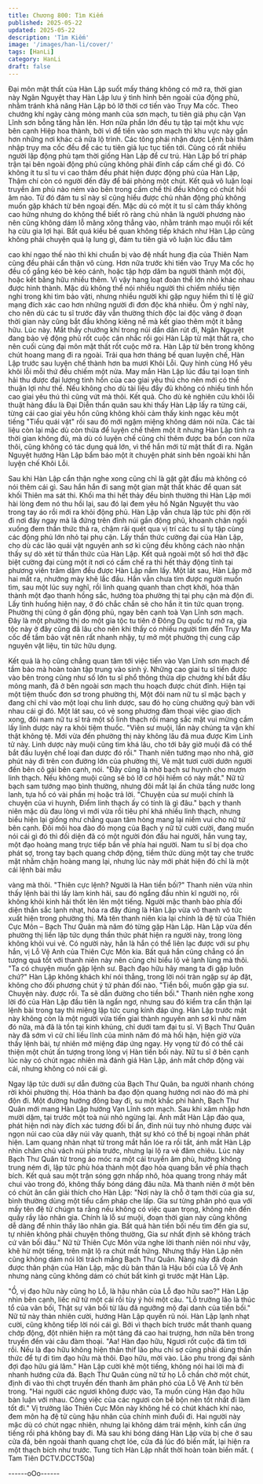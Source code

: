 ```yaml
---
title: Chương 800: Tìm Kiếm
published: 2025-05-22
updated: 2025-05-22
description: 'Tìm Kiếm'
image: '/images/han-li/cover/'
tags: [HanLi]
category: HanLi
draft: false
---
```


Đại môn mật thất của Hàn Lập suốt mấy tháng không có mở ra,
thời gian này Ngân Nguyệt thay Hàn Lập lưu ý tình hình bên
ngoài của động phủ, nhằm tránh khả năng Hàn Lập bỏ lỡ thời cơ
tiến vào Trụy Ma cốc.
Theo chướng khí ngày càng mỏng manh của sơn mạch, tu tiên
giả phụ cận Vạn Lĩnh sơn bỗng tăng hẳn lên. Hơn nữa phần lớn
đều tụ tập tại một khu vực bên cạnh Hiệp hoa thành, bởi vì để tiến
vào sơn mạch thì khu vực này gần hơn những nơi khác cả nửa lộ
trình.
Các tông phái nhận được Lệnh bài thâm nhập trụy ma cốc đều để
các tu tiên giả lục tục tiến tới. Cũng có rất nhiều người lập động
phủ tạm thời giống Hàn Lập để cư trú.
Hàn Lập bố trí pháp trận tại bên ngoài động phủ cũng không phải
đỉnh cấp cấm chế gì đó. Có không ít tu sĩ tu vi cao thâm đều phát
hiện được động phủ của Hàn Lập, Thậm chí còn có người đến
đây để bái phỏng một chút.
Kết quả vô luận loại truyền âm phù nào ném vào bên trong cấm
chế thì đều không có chút hồi âm nào.
Từ đó đám tu sĩ này sĩ cũng hiểu được chủ nhân động phủ không
muốn gặp khách từ bên ngoại đến.
Mặc dù có một ít tu sĩ cảm thấy không cao hứng nhưng do không
thể biết rõ ràng chủ nhân là người phương nào nên cũng không
dám lỗ mãng xông thẳng vào, nhằm tránh mạo muội rồi kết hạ
cừu gia lợi hại.
Bất quá kiểu bế quan không tiếp khách như Hàn Lập cũng không
phải chuyện quá lạ lung gì, đám tu tiên giả vô luận lúc đầu tâm

cao khí ngạo thế nào thì khi chuẩn bị vào đệ nhất hung địa của
Thiên Nam cũng đều phải cẩn thận vô cùng. Hơn nữa trước khi
tiến vào Trụy Ma cốc họ đều cố gắng kéo bè kéo cánh, hoặc tập
hợp dăm ba người thành một đội, hoặc kết bằng hữu nhiều thêm.
Vì vậy hang loạt đoàn thể lớn nhỏ khác nhau được hình thành.
Mặc dù không thể nói nhiều người thì chiếm nhiều tiện nghi trong
khi tìm bảo vậti, nhưng nhiều người khi gặp nguy hiểm thì tỉ lệ giữ
mạng đích xác cao hơn những người đi đơn độc khá nhiều.
Ôm ý nghĩ này, cho nên dù các tu sĩ trước đây vẫn thường thích
độc lai độc vãng ở đoạn thời gian này cũng bắt đầu không kiêng
nể mà kết giao thêm một ít bằng hữu.
Lúc này. Mắt thấy chướng khí trong núi dần dần rút đi, Ngân
Nguyệt đang bảo vệ động phủ rốt cuộc cân nhắc rồi gọi Hàn Lập
từ mật thất ra, cho nên cuối cùng đại môn mật thất rốt cuộc mở
ra.
Hàn Lập từ bên trong không chút hoang mang đi ra ngoài.
Trải qua hơn tháng bế quan luyện chế, Hàn Lập trước sau luyện
chế thành hơn ba mươi Khôi Lỗi. Quy hình cùng Hổ yêu khôi lỗi
mỗi thứ đều chiếm một nửa. May mắn Hàn Lập lúc đầu tại loạn
tinh hải thu được đại lượng tinh hồn của cao giai yêu thú cho nên
mới có thể thuận lợi như thế. Nếu không cho dù tài liệu đầy đủ
không có nhiều tinh hồn cao giai yêu thú thì cũng vứt mà thôi.
Kết quả. Cho dù kẻ nghiên cứu khôi lỗi thuật hàng đầu là Đại Diễn
thần quân sau khi thấy Hàn Lập lấy ra từng cái, từng cái cao giai
yêu hồn cũng không khỏi cảm thấy kinh ngạc kêu một tiếng "Tiểu
quái vật" rồi sau đó mới ngậm miệng không dám nói nữa.
Các tài liệu còn lại mặc dù còn thừa để luyện chế thêm một ít
nhưng Hàn Lập tính ra thời gian không đủ, mà dù có luyện chế
cũng chỉ thêm được ba bốn con nữa thôi, cũng không có tác dụng
quá lớn, vì thế hắn mới từ mật thất đi ra.
Ngân Nguyệt hướng Hàn Lập bẩm báo một ít chuyện phát sinh
bên ngoài khi hắn luyện chế Khôi Lỗi.

Sau khi Hàn Lập cẩn thận nghe xong cũng chỉ là gật gật đầu mà
không có nói thêm cái gì.
Sau hắn hắn đi sang một gian mật thất khác để quan sát khối
Thiên ma sát thi.
Khối ma thi hết thảy đều bình thường thì Hàn Lập mới hài lòng
đem nó thu hồi lại, sau đó lại đem yêu hồ Ngân Nguyệt thu vào
trong tay áo rồi mới ra khỏi động phủ.
Hàn Lập vẫn chưa lập tức phi độn rời đi nơi đây ngay mà là đứng
trên đỉnh núi gần động phủ, khoanh chân ngồi xuống đem thần
thức thả ra, chậm rãi quét qua vị trí các tu sĩ tụ tập cùng các động
phủ lớn nhỏ tại phụ cận.
Lấy thần thức cường đại của Hàn Lập, cho dù các lão quái vật
nguyên anh sơ kì cũng đều không cách nào nhận thấy sự dò xét
từ thần thức của Hàn Lập.
Kết quả ngoài một số hơi thở đặc biệt cường đại cùng một ít nơi
có cấm chế ra thì hết thảy động tĩnh tại phương viên trăm dặm
đều được Hàn Lập nắm lấy.
Một lát sau, Hàn Lập mở hai mắt ra, nhướng mày khẽ lắc đầu.
Hắn vẫn chưa tìm được người muốn tìm, sau một lúc suy nghĩ,
rồi linh quang quanh than chợt khởi, hóa thân thành một đạo
thanh hồng sắc, hướng tòa phường thị tại phụ cận mà độn đi.
Lấy tình huống hiện nay, ở đó chắc chắn sẽ cho hắn ít tin tức
quan trọng.
Phường thị cũng ở gần động phủ, ngay bên cạnh toà Vạn Lĩnh
sơn mạch. Đây là một phường thị do một gia tộc tu tiên ở Đông
Dụ quốc tự mở ra, gia tộc này ở đây cũng đã lâu cho nên khi thấy
có nhiều người tìm đến Trụy Ma cốc để tầm bảo vật nên rất
nhanh nhậy, tự mở một phường thị cung cấp nguyên vật liệu, tin
tức hữu dụng.

Kết quả là họ cũng chẳng quan tâm tới việc tiến vào Vạn Lĩnh sơn
mạch để tầm bảo mà hoàn toàn tập trung vào sinh ý. Những cao
giai tu sĩ tiến được vào bên trong cũng như số lớn tu sĩ phổ thông
thừa dịp chướng khí bắt đầu mỏng manh, đã ở bên ngoài sơn
mạch thu hoạch được chút đỉnh.
Hiện tại một tiệm thuốc đơn sơ trong phường thị, Một đôi nam nữ
tu sĩ mặc bạch y đang chỉ chỉ vào một loại chu linh dược, sau đó
họ cùng chưởng quỹ bàn với nhau cái gì đó.
Một lát sau, có vẻ song phương đàm thoại việc giao dịch xong,
đôi nam nữ tu sĩ trả một số linh thạch rồi mang sắc mặt vui mừng
cầm lấy linh dược này ra khỏi tiệm thuốc.
"Viên sư muội, lần này chúng ta vận khí thật không tệ. Mới vừa
đến phường thị này không lâu đã mua được Kim Linh tử này. Linh
dược này muội cũng tìm khá lâu, cho tới bây giờ muội đã có thể
bắt đầu luyện chế loại đan dược đó rồi." Thanh niên tướng mạo
nho nhã, giờ phút này đi trên con đường lớn của phường thị, Vẻ
mặt tươi cười dướn người đến bên cô gái bên cạnh, nói.
"Đây cũng là nhờ bạch sư huynh cho mượn linh thạch. Nếu không
muội cũng sẽ bỏ lỡ cơ hội hiếm có này mất." Nữ tử bạch sam
tướng mạo bình thường, nhưng đôi mắt lại ẩn chứa tầng nước
long lanh, tựa hồ có vài phần mị hoặc trả lời.
"Chuyện của sư muội chính là chuyện của vi huynh, Điểm linh
thạch ấy có tính là gì đâu." bạch y thanh niên mặc dù đau lòng vì
mới vừa rồi tiêu phí khá nhiều linh thạch, nhưng biểu hiện lại
giống như chẳng quan tâm hòng mang lại niềm vui cho nữ tử bên
cạnh.
Đôi môi hoa đào đỏ mọng của Bạch y nữ tử cười cười, đang
muốn nói cái gì đó thì đối diện đã có một người đón đầu hai
người, hắn vung tay, một đạo hoàng mang trực tiếp bắn về phía
hai người.
Nam tu sĩ bị dọa cho phát sợ, trong tay bạch quang chớp động,
tiềm thức dùng một tay che trước mặt nhằm chặn hoàng mang
lại, nhưng lúc này mới phát hiện đó chỉ là một cái lệnh bài mầu

vàng mà thôi.
"Thiên cực lệnh? Người là Hàn tiền bối?" Thanh niên vừa nhìn
thấy lệnh bài thì lấy làm kinh hãi, sau đó ngẩng đầu nhìn kĩ người
nọ, rồi không khỏi kinh hãi thốt lên lên một tiếng.
Người mặc thanh bào phía đối diện thần sắc lạnh nhạt, hóa ra
đây đúng là Hàn Lập vừa vô thanh vô tức xuất hiện trong phường
thị.
Mà tên thanh niên kia lại chính là đệ tử của Thiên Cực Môn –
Bạch Thư Quân mà năm đó từng gặp Hàn Lập. Hàn Lập vừa đến
phường thị liền lập tức dụng thần thức phát hiện ra người này,
trong lòng không khỏi vui vẻ.
Có người này, hẳn là hắn có thể liên lạc được với sư phụ hắn, vị
Lỗ Vệ Anh của Thiên Cực Môn kia.
Bất quá hắn cũng chẳng có ấn tượng quá tốt với thanh niên này
nên cũng chỉ biểu lộ vẻ lạnh lùng mà thôi.
"Ta có chuyện muốn gặp lệnh sư. Bạch đạo hữu hãy mang ta đi
gặp luôn chứ?" Hàn Lập không khách khí nói thẳng, trong lời nói
tràn ngập sự áp đặt, không cho đối phương chút ý tứ phản đối
nào.
"Tiền bối, muốn gặp gia sư. Chuyện này. được rồi. Ta sẽ dẫn
đường cho tiền bối." Thanh niên nghe xong lời đó của Hàn Lập
đầu tiên là ngẩn ngơ, nhưng sau đó kiểm tra cẩn thận lại lệnh bài
trong tay thì miệng lập tức cung kính đáp ứng.
Hàn Lập trước mặt này không còn là một người vừa tiến giai
thành nguyên anh sơ kì như năm đó nữa, mà đã là tồn tại kinh
khủng, chỉ dưới tam đại tu sĩ. Vị Bạch Thư Quân này đã sớm vì
cử chỉ liều lĩnh của mình năm đó mà hối hận, hiện giờ vừa thấy
lệnh bài, tự nhiên mở miệng đáp ứng ngay. Hy vọng từ đó có thể
cải thiện một chút ấn tượng trong lòng vị Hàn tiền bối này.
Nữ tu sĩ ở bên cạnh lúc này có chút ngạc nhiên mà đánh giá Hàn
Lập, ánh mắt chớp động vài cái, nhưng không có nói cái gì.

Ngay lập tức dưới sự dẫn đường của Bạch Thư Quân, ba người
nhanh chóng rời khỏi phường thị. Hóa thành ba đạo độn quang
hướng nơi nào đó mà phi độn đi.
Một đường hướng đông bay đi, su một khắc phi hành, Bạch Thư
Quân mới mang Hàn Lập hướng Vạn Lĩnh sơn mạch. Sau khi
xâm nhập hơn mười dặm, tại trước một toà núi nhỏ ngừng lại.
Ánh mắt Hàn Lập đảo qua, phát hiện nơi này đích xác tương đối
bí ẩn, đỉnh núi tuy nhỏ nhưng được vài ngọn núi cao của dãy núi
vây quanh, thật sự khó có thể bị ngoại nhân phát hiện.
Lam quang nhàn nhạt từ trong mắt hắn lóe ra rồi tắt, ánh mắt Hàn
Lập nhìn chăm chú vách núi phía trước, nhưng lại lộ ra vẻ đăm
chiêu.
Lúc này Bạch Thư Quân từ trong áo móc ra một cái truyền âm
phù, hướng không trung ném đi, lập tức phù hóa thành một đạo
hỏa quang bắn về phía thạch bích. Kết quả sau một trận sóng
gợn nhấp nhô, hỏa quang trong nháy mắt chui vào trong đó,
không thấy bóng dáng đâu nữa.
Mà thanh niên ở một bên có chút ân cần giải thích cho Hàn Lập:
"Nơi này là chỗ ở tạm thời của gia sư, bình thường dùng một tiểu
cấm pháp che lấp. Gia sư từng phân phó qua với mấy tên đệ tử
chúgn ta rằng nếu không có việc quan trọng, không nên đến quấy
rầy lão nhân gia. Chính là lỗ sư muội, đoạn thời gian này cũng
không dễ dàng để nhìn thấy lão nhân gia. Bất quá hàn tiền bối
nếu tìm đến gia sư, tự nhiên không phải chuyện thông thường,
Gia sư nhất định sẽ không trách cứ vãn bối đâu."
Nữ tử Thiên Cực Môn vừa nghe lời thanh niên nói như vậy, khẽ
hừ một tiếng, trên mặt lộ ra chút mất hứng. Nhưng thấy Hàn Lập
nên cũng không dám nói lời trách mắng Bạch Thư Quân. Nàng
này đã đoán được thân phận của Hàn Lập, mặc dù bản thân là
Hậu bối của Lỗ Vệ Anh nhưng nàng cũng không dám có chút bất
kình gì trước mặt Hàn Lập.

"Ồ, vị đạo hữu này cũng họ Lỗ, là hậu nhân của Lỗ đạo hữu sao?"
Hàn Lập nhìn bên cạnh, liếc nữ tử một cái rồi tùy ý hỏi một câu.
"Lỗ trưởng lão là thúc tổ của vãn bối, Thật sự vãn bối từ lâu đã
ngưỡng mộ đại danh của tiền bối." Nữ tử này thản nhiên cười,
hướng Hàn Lập quyến rũ nói.
Hàn Lập lạnh nhạt cười, cũng không tiếp lời nói cái gì. Bởi vì
thạch bích trước mắt thanh quang chớp động, đột nhiên hiện ra
một tảng đá cao hai trượng, hơn nữa bên trong truyền đến vài
câu đàm thoại.
"Aa! Hàn đạo hữu, Ngươi rốt cuộc đã tìm tới rồi. Nếu là đạo hữu
không hiện thân thif lão phu chỉ sợ cũng phải dùng thần thức để
tự đi tìm đạo hữu mà thôi. Đạo hữu, mời vào. Lão phu trong đại
sảnh đợi đạo hữu giá lâm."
Hàn Lập cười khẽ một tiếng, không nói hai lời mà đi nhanh hướng
cửa đá.
Bạch Thư Quân cùng nữ tử họ Lỗ chần chờ một chút, định đi vào
thì chợt truyền đến thanh âm phân phó của Lỗ Vệ Anh từ bên
trong.
"Hai người các ngươi không được vào, Ta muốn cùng Hàn đạo
hữu bàn luận với nhau. Công việc của các ngươi còn bề bộn nên
tốt nhất đi làm tốt đi." Vị trưởng lão Thiên Cực Môn này không hề
có chút khách khí nào, đem môn hạ đệ tử cùng hậu nhân của
chính mình đuổi đi. Hai người này mặc dù có chút ngạc nhiên,
nhưng lại không dám trái mệnh, kính cẩn ứng tiếng rồi phá không
bay đi.
Mà sau khi bóng dáng Hàn Lập vừa bị che ở sau cửa đá, bên
ngoài thanh quang chợt lóe, cửa đá lúc đó biến mất, lại hiện ra
một thạch bích như trước.
Tung tích Hàn Lập nhất thời hoàn toàn biến mất.
( Tam Tiên DCTV.DCCT50a)

------oOo------
